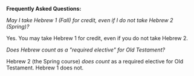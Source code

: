 **Frequently Asked Questions:**

*May I take Hebrew 1 (Fall) for credit, even if I do not take Hebrew 2 (Spring)?*

Yes. You may take Hebrew 1 for credit, even if you do not take Hebrew 2.

*Does Hebrew count as a "required elective" for Old Testament?*

Hebrew 2 (the Spring course) *does count* as a required elective for Old Testament. Hebrew 1 does not.